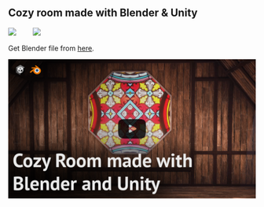 ## Cozy room made with Blender & Unity

<image width="20%" src="https://download.blender.org/branding/blender_logo_socket.png"></image>
<image style="margin-left: 30px" width="20%" src="Assets/Sprites/unity-logo.png"></image>


Get Blender file from <u><a href="https://drive.google.com/file/d/1F3TcUx-OziphtWe_FXthDfYpJi_0S8kx/view?usp=share_link">here</a></u>. 

[![Watch here](/Assets/Sprites/thumbnail.png)](https://www.youtube.com/watch?v=1oOPWYqkCk0)
